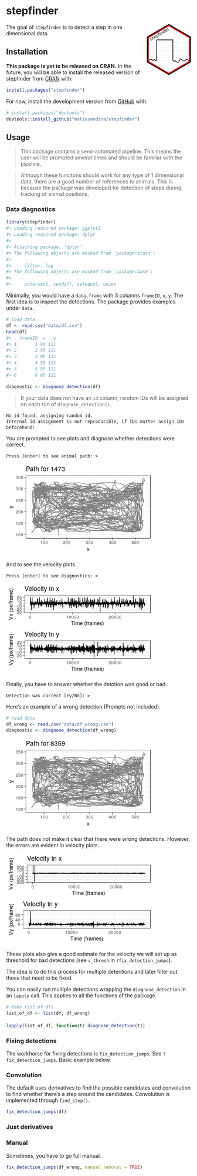 
# stepfinder

<img src='man/figures/logo.png' align="right" height="139" />

<!-- badges: start -->

<!-- badges: end -->

The goal of `stepfinder` is to detect a step in one dimensional data.

## Installation

**This package is yet to be released on CRAN.** In the future, you will
be able to install the released version of stepfinder from
[CRAN](https://CRAN.R-project.org) with:

``` r
install.packages("stepfinder")
```

For now, install the development version from
[GitHub](https://github.com/) with:

``` r
# install.packages("devtools")
devtools::install_github("matiasandina/stepfinder")
```

## Usage

> This package contains a semi-automated pipeline. This means the user
> will be prompted several times and should be familiar with the
> pipeline.

> Although these funcitons should work for any type of 1 dimensional
> data, there are a good number of references to animals. This is
> because the package was developed for detection of steps during
> tracking of animal positions.

### Data diagnostics

``` r
library(stepfinder)
#> Loading required package: ggplot2
#> Loading required package: dplyr
#> 
#> Attaching package: 'dplyr'
#> The following objects are masked from 'package:stats':
#> 
#>     filter, lag
#> The following objects are masked from 'package:base':
#> 
#>     intersect, setdiff, setequal, union
```

Minimally, you would have a `data.frame` with 3 columns `frameID`, `x`,
`y`. The first idea is to inspect the detections. The package provides
examples under `data`.

``` r
# load data
df <- read.csv("data/df.csv")
head(df)
#>   frameID  x   y
#> 1       1 93 111
#> 2       2 95 111
#> 3       3 96 111
#> 4       4 95 111
#> 5       5 95 111
#> 6       6 95 111
```

``` r
diagnostic <- diagnose_detection(df)
```

> If your data does not have an `id` column, random IDs will be assigned
> on each run of `diagnose_detection()`.

    No id found, assigning random id.
    Internal id assignment is not reproducible, if IDs matter assign IDs beforehand!

You are prompted to see plots and diagnose whether detections were
correct.

    Press [enter] to see animal path: >

![](sample_img/path_1473.png)

And to see the velocity plots.

    Press [enter] to see diagnostics: >

![](sample_img/vel_1473.png)

Finally, you have to answer whether the detction was good or bad.

    Detection was correct [Yy/Nn]: >

Here’s an example of a wrong detection (Prompts not included).

``` r
# read data
df_wrong <- read.csv("data/df_wrong.csv")
diagnostic <- diagnose_detection(df_wrong)
```

![](sample_img/path_8359.png)

The path does not make it clear that there were wrong detections.
However, the errors are evident in velocity plots.

![](sample_img/vel_8359.png)

These plots also give a good estimate for the velocity we will set up as
threshold for bad detections (see `v_thresh` in `?fix_detection_jumps`).

The idea is to do this process for multiple detections and later filter
out those that need to be fixed.

You can easily run multiple detections wrapping the `diagnose_detection`
in an `lapply` call. This applies to all the functions of the package.

``` r
# Make list of dfs
list_of_df <- list(df, df_wrong)

lapply(list_of_df, function(t) diagnose_detection(t))
```

### Fixing detections

The workhorse for fixing detections is `fix_detection_jumps`. See
`?fix_detection_jumps`. Basic example below.

### Convolution

The default uses derivatives to find the possible candidates and
convolution to find whether there’s a step around the candidates.
Convolution is implemented through `find_step()`.

``` r
fix_detection_jumps(df)
```

### Just derivatives

### Manual

Sometimes, you have to go full manual.

``` r
fix_detection_jumps(df_wrong, manual_removal = TRUE)
```
